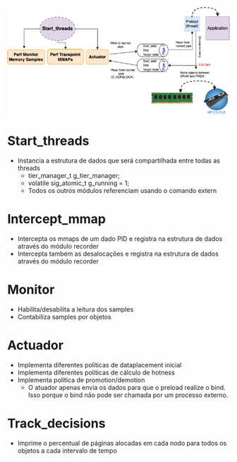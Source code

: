 
<a href="design.pdf" class="image fit"><img src="design.png" alt=""></a>


# Start_threads

- Instancia a estrutura de dados que será compartilhada entre todas as threads
  * tier_manager_t g_tier_manager;
  * volatile sig_atomic_t g_running = 1;
  * Todos os outros módulos referenciam usando o comando extern 

# Intercept_mmap

- Intercepta os mmaps de um dado PID e registra na estrutura de dados através do módulo recorder
- Intercepta também as desalocações e registra na estrutura de dados através do módulo recorder

# Monitor

- Habilita/desabilita a leitura dos samples
- Contabiliza samples por objetos

# Actuador

- Implementa diferentes políticas de dataplacement inicial
- Implementa diferentes políticas de cálculo de hotness
- Implementa política de promotion/demotion
  * O atuador apenas envia os dados para que o preload realize o bind. Isso porque o bind não pode ser chamada por um processo externo.

# Track_decisions

- Imprime o percentual de páginas alocadas em cada nodo para todos os objetos a cada intervalo de tempo

